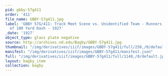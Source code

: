 ```yaml
---
pid: gbby-57g411
order: '411'
file_name: GBBY-57g411.jpg
label: 'GBBY 57G/411: Track Meet Scene vs. Unidentified Team - Runners at Finish Line
  of 100 Yard Dash - 1927'
_date: '1927'
object_type: glass plate negative
source: http://archives.nd.edu/Bagby/GBBY-57g411.jpg
thumbnail: "/img/derivatives/iiif/images/GBBY-57g411/full/250,/0/default.jpg"
manifest: "/img/derivatives/iiif/images/GBBY-57g411/manifest.json"
full: "/img/derivatives/iiif/images/GBBY-57g411/full/1140,/0/default.jpg"
layout: bagby_item
collection: bagby
---
```

